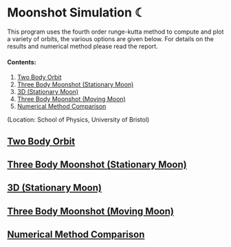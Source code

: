 
# Moonshot Simulation ☾

This program uses the fourth order runge-kutta method to compute and plot a variety of orbits, the various options are given below. For details on the results and numerical method please read the report. 

#### Contents:
1. <a href="#2BO">Two Body Orbit</a>
2. <a href="#3B01">Three Body Moonshot (Stationary Moon)</a>
3. <a href="#3B03">3D (Stationary Moon)</a>
4. <a href="#3B02">Three Body Moonshot (Moving Moon) </a>
5. <a href="#NMC">Numerical Method Comparison</a>

(Location: School of Physics, University of Bristol)

## <a id="2BO" href="#2BO">Two Body Orbit</a>

## <a id="3B01" href="#3B01">Three Body Moonshot (Stationary Moon)</a>

## <a id="3B03" href="#3B03">3D (Stationary Moon)</a>

## <a id="3B02" href="#3B02">Three Body Moonshot (Moving Moon)</a>

## <a id="NMC" href="#NMC">Numerical Method Comparison</a>





